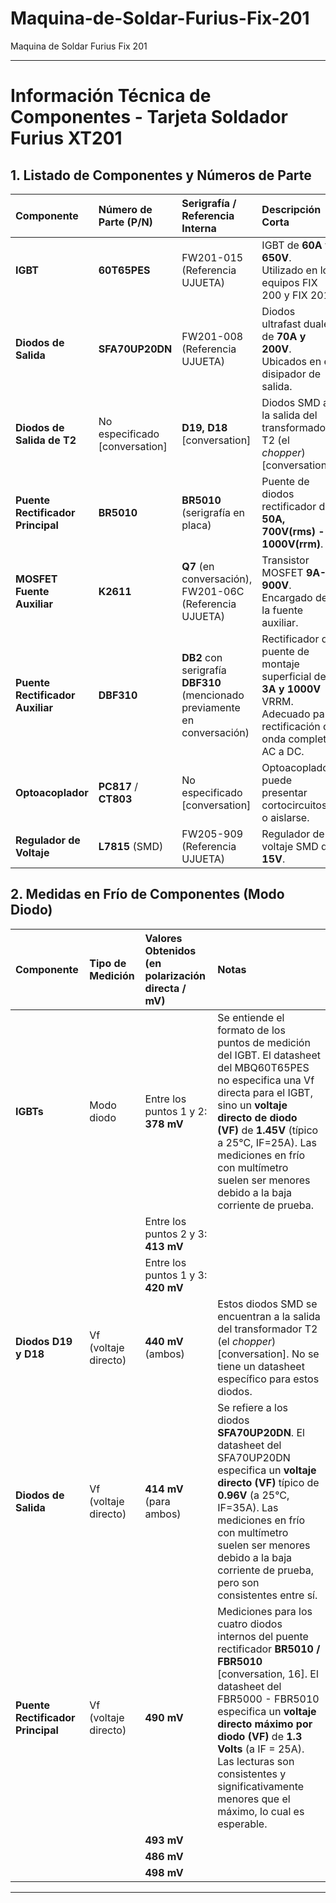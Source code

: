 # Maquina-de-Soldar-Furius-Fix-201
Maquina de Soldar Furius Fix 201

---

# Información Técnica de Componentes - Tarjeta Soldador Furius XT201

## 1. Listado de Componentes y Números de Parte

| Componente                    | Número de Parte (P/N)         | Serigrafía / Referencia Interna                                          | Descripción Corta                                                              |
| :---------------------------- | :---------------------------- | :----------------------------------------------------------------------- | :----------------------------------------------------------------------------- |
| **IGBT**                      | **60T65PES**         | FW201-015 (Referencia UJUETA)                                       | IGBT de **60A y 650V**. Utilizado en los equipos FIX 200 y FIX 201. |
| **Diodos de Salida**          | **SFA70UP20DN**      | FW201-008 (Referencia UJUETA)                                       | Diodos ultrafast duales de **70A y 200V**. Ubicados en el disipador de salida. |
| **Diodos de Salida de T2**    | No especificado [conversation] | **D19, D18** [conversation]                                              | Diodos SMD a la salida del transformador T2 (el *chopper*) [conversation].     |
| **Puente Rectificador Principal** | **BR5010**           | **BR5010** (serigrafía en placa)                                    | Puente de diodos rectificador de **50A, 700V(rms) - 1000V(rrm)**. |
| **MOSFET Fuente Auxiliar**    | **K2611**            | **Q7** (en conversación), FW201-06C (Referencia UJUETA)             | Transistor MOSFET **9A-900V**. Encargado de la fuente auxiliar. |
| **Puente Rectificador Auxiliar** | **DBF310**                | **DB2** con serigrafía **DBF310** (mencionado previamente en conversación) | Rectificador de puente de montaje superficial de **3A y 1000V** VRRM. Adecuado para rectificación de onda completa AC a DC. |
| **Optoacoplador**             | **PC817** / **CT803** | No especificado [conversation]                                           | Optoacoplador, puede presentar cortocircuitos o aislarse.         |
| **Regulador de Voltaje**      | **L7815** (SMD)          | FW205-909 (Referencia UJUETA)                                       | Regulador de voltaje SMD de **15V**.                                  |

## 2. Medidas en Frío de Componentes (Modo Diodo)

| Componente                    | Tipo de Medición          | Valores Obtenidos (en polarización directa / mV) | Notas                                                                                                                                                                                                                                                                                                                             |
| :---------------------------- | :------------------------ | :----------------------------------------------- | :-------------------------------------------------------------------------------------------------------------------------------------------------------------------------------------------------------------------------------------------------------------------------------------------------------------------------------- |
| **IGBTs**                     | Modo diodo                | Entre los puntos 1 y 2: **378 mV**               | Se entiende el formato de los puntos de medición del IGBT. El datasheet del MBQ60T65PES no especifica una Vf directa para el IGBT, sino un **voltaje directo de diodo (VF)** de **1.45V** (típico a 25°C, IF=25A). Las mediciones en frío con multímetro suelen ser menores debido a la baja corriente de prueba. |
|                               |                           | Entre los puntos 2 y 3: **413 mV**               |                                                                                                                                                                                                                                                                                                                                   |
|                               |                           | Entre los puntos 1 y 3: **420 mV**               |                                                                                                                                                                                                                                                                                                                                   |
| **Diodos D19 y D18**          | Vf (voltaje directo)      | **440 mV** (ambos)                               | Estos diodos SMD se encuentran a la salida del transformador T2 (el *chopper*) [conversation]. No se tiene un datasheet específico para estos diodos.                                                                                                                                                                            |
| **Diodos de Salida**          | Vf (voltaje directo)      | **414 mV** (para ambos)                          | Se refiere a los diodos **SFA70UP20DN**. El datasheet del SFA70UP20DN especifica un **voltaje directo (VF)** típico de **0.96V** (a 25°C, IF=35A). Las mediciones en frío con multímetro suelen ser menores debido a la baja corriente de prueba, pero son consistentes entre sí.                                      |
| **Puente Rectificador Principal** | Vf (voltaje directo)      | **490 mV**                                       | Mediciones para los cuatro diodos internos del puente rectificador **BR5010 / FBR5010** [conversation, 16]. El datasheet del FBR5000 - FBR5010 especifica un **voltaje directo máximo por diodo (VF)** de **1.3 Volts** (a IF = 25A). Las lecturas son consistentes y significativamente menores que el máximo, lo cual es esperable. |
|                               |                           | **493 mV**                                       |                                                                                                                                                                                                                                                                                                                                   |
|                               |                           | **486 mV**                                       |                                                                                                                                                                                                                                                                                                                                   |
|                               |                           | **498 mV**                                       |                                                                                                                                                                                                                                                                                                                                   |

---

